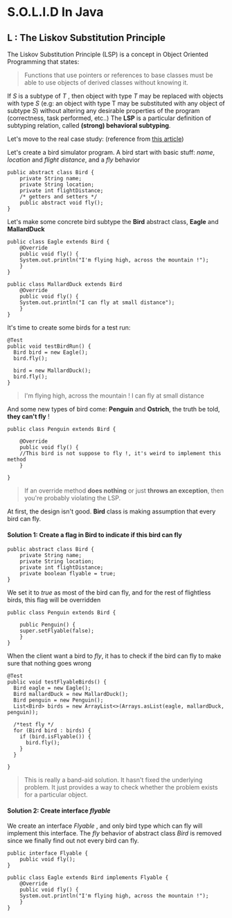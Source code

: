 # S.O.L.I.D In Java

## **L** : The Liskov Substitution Principle
The Liskov Substitution Principle (LSP) is a concept in Object Oriented Programming that states:

>Functions that use pointers or references to base classes must be able to use objects of derived classes without knowing it.

If _S_ is a subtype of _T_ , then object with type _T_ may be replaced with objects with type _S_  (e.g: an object with type T may be substituted with any object of subtype _S_) without altering any desirable properties of the program (correctness, task performed, etc..)
The **LSP** is a particular definition of subtyping relation, called **(strong) behavioral subtyping**.

Let's move to the real case study:  (reference from [this article][Tom Dalling - The Liskov Substitution principle])

Let's create a bird simulator program. A bird start with basic stuff: _name_, _location_ and _flight distance_, and a _fly_ behavior
```
public abstract class Bird {
    private String name;
    private String location;
    private int flightDistance;
    /* getters and setters */
    public abstract void fly();
}
```
Let's make some concrete bird subtype the **Bird** abstract class, **Eagle** and **MallardDuck**

```
public class Eagle extends Bird {
    @Override
    public void fly() {
	System.out.println("I'm flying high, across the mountain !");
    }
}

public class MallardDuck extends Bird
    @Override
    public void fly() {
	System.out.println("I can fly at small distance");
    }
}
```
It's time to create some birds for a test run:
```
@Test
public void testBirdRun() {
  Bird bird = new Eagle();
  bird.fly();

  bird = new MallardDuck();
  bird.fly();
}
```

>I'm flying high, across the mountain !
I can fly at small distance


And some new types of bird come: **Penguin** and **Ostrich**, the truth be told, **they can't fly** !

```
public class Penguin extends Bird {

    @Override
    public void fly() {
	//This bird is not suppose to fly !, it's weird to implement this method
    }

}
```
>If an override method **does nothing** or just **throws an exception**, then you're probably violating the LSP.

At first, the design isn't good. **Bird** class is making assumption that every bird can fly.

#### Solution 1: Create a flag in **Bird** to indicate if this bird can fly
```
public abstract class Bird {
    private String name;
    private String location;
    private int flightDistance;
    private boolean flyable = true;
}
```
We set it to _true_ as most of the bird can fly, and for the rest of flightless birds, this flag will be overridden

```
public class Penguin extends Bird {

    public Penguin() {
	super.setFlyable(false);
    }
}
```

When the client want a bird to _fly_, it has to check if the bird can fly to make sure that nothing goes wrong
```
@Test
public void testFlyableBirds() {
  Bird eagle = new Eagle();
  Bird mallardDuck = new MallardDuck();
  Bird penguin = new Penguin();
  List<Bird> birds = new ArrayList<>(Arrays.asList(eagle, mallardDuck, penguin));

  /*test fly */
  for (Bird bird : birds) {
    if (bird.isFlyable()) {
      bird.fly();
    }
  }

}
```

>This is really a band-aid solution. It hasn't fixed the underlying problem. It just provides a way to check whether the problem exists for a particular object.

#### Solution 2: Create interface _flyable_
We create an interface _Flyable_ , and only bird type which can fly will implement this interface. The _fly_ behavior of abstract class _Bird_ is removed since we finally find out not every bird can fly.
```
public interface Flyable {
    public void fly();
}
```

```
public class Eagle extends Bird implements Flyable {
    @Override
    public void fly() {
	System.out.println("I'm flying high, across the mountain !");
    }
}
```




[Tom Dalling - The Liskov Substitution principle]: https://www.tomdalling.com/blog/software-design/solid-class-design-the-liskov-substitution-principle/


